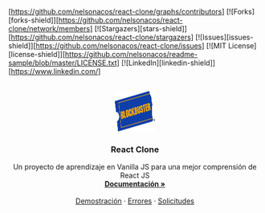 <!-- PROJECT SHIELDS -->
<!--
*** I'm using markdown "reference style" links for readability.
*** Reference links are enclosed in brackets [ ] instead of parentheses ( ).
*** See the bottom of this document for the declaration of the reference variables
*** for contributors-url, forks-url, etc. This is an optional, concise syntax you may use.
*** https://www.markdownguide.org/basic-syntax/#reference-style-links
-->
[contributors-shield]: https://img.shields.io/github/contributors/nelsonacos/react-clone.svg?style=for-the-badge
[https://github.com/nelsonacos/react-clone/graphs/contributors]
[![Forks][forks-shield]][https://github.com/nelsonacos/react-clone/network/members]
[![Stargazers][stars-shield]][https://github.com/nelsonacos/react-clone/stargazers]
[![Issues][issues-shield]][https://github.com/nelsonacos/react-clone/issues]
[![MIT License][license-shield]][https://github.com/nelsonacos/readme-sample/blob/master/LICENSE.txt]
[![LinkedIn][linkedin-shield]][https://www.linkedin.com/]

<!-- PROJECT LOGO -->
<br />
<div align="center">
  <a href="https://github.com/nelsonacos/react-clone">
    <img src="images/logo.png" alt="Logo" width="80" height="80">
  </a>

  <h3 align="center">React Clone</h3>

  <p align="center">
    Un proyecto de aprendizaje en Vanilla JS para una mejor comprensión de React JS
    <br />
    <a href="https://github.com/nelsonacos/react-clone"><strong>Documentación »</strong></a>
    <br />
    <br />
    <a href="https://github.com/nelsonacos/react-clone">Demostración</a>
    ·
    <a href="https://github.com/nelsonacos/react-clone/issues">Errores</a>
    ·
    <a href="https://github.com/nelsonacos/react-clone/issues">Solicitudes</a>
  </p>
</div>
